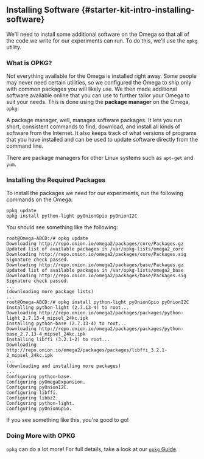 ## Installing Software {#starter-kit-intro-installing-software}

<!-- // DONE: intro:
//	* we'll need to install some additional software on the Omega to make sure that all of the code we write for our experiments will work
//	* to do that, we'll use `opkg`, the Omega's package Manager -->

We'll need to install some additional software on the Omega so that all of the code we write for our experiments can run. To do this, we'll use the `opkg` utility.

### What is OPKG?

<!-- // DONE: brief description of `opkg`
//	* explain the concept of linux package managers and software packages
//	* the omega's package manager is `opkg`, -->

Not everything available for the Omega is installed right away. Some people may never need certain utilities, so we configured the Omega to ship only with common packages you will likely use. We then made additional software available online that you can use to further tailor your Omega to suit your needs. This is done using the **package manager** on the Omega, `opkg`.

A package manager, well, manages software packages. It lets you run short, consistent commands to find, download, and install all kinds of software from the Internet. It also keeps track of what versions of programs that you have installed and can be used to update software directly from the command line.

There are package managers for other Linux systems such as `apt-get` and `yum`.

### Installing the Required Packages

<!-- // TODO: outline the commands we'll need to run to install the required software:
//	opkg update
//	opkg install <packages>
// -> you'll have to look through the experiments to see which packages we need, sync up with Lazar when you're done

// show the expected output -->

To install the packages we need for our experiments, run the following commands on the Omega:

```
opkg update
opkg install python-light pyOnionGpio pyOnionI2C
```

You should see something like the following:

```
root@Omega-ABCD:/# opkg update
Downloading http://repo.onion.io/omega2/packages/core/Packages.gz
Updated list of available packages in /var/opkg-lists/omega2_core
Downloading http://repo.onion.io/omega2/packages/core/Packages.sig
Signature check passed.
Downloading http://repo.onion.io/omega2/packages/base/Packages.gz
Updated list of available packages in /var/opkg-lists/omega2_base
Downloading http://repo.onion.io/omega2/packages/base/Packages.sig
Signature check passed.
...
(downloading more package lists)
...
root@Omega-ABCD:/# opkg install python-light pyOnionGpio pyOnionI2C
Installing python-light (2.7.13-4) to root...
Downloading http://repo.onion.io/omega2/packages/packages/python-light_2.7.13-4_mipsel_24kc.ipk
Installing python-base (2.7.13-4) to root...
Downloading http://repo.onion.io/omega2/packages/packages/python-base_2.7.13-4_mipsel_24kc.ipk
Installing libffi (3.2.1-2) to root...
Downloading http://repo.onion.io/omega2/packages/packages/libffi_3.2.1-2_mipsel_24kc.ipk
...
(downloading and installing more packages)
...
Configuring python-base.
Configuring pyOmegaExpansion.
Configuring pyOnionI2C.
Configuring libffi.
Configuring libbz2.
Configuring python-light.
Configuring pyOnionGpio.
```

If you see something like this, you're good to go!

### Doing More with OPKG

<!-- // DONE: opkg can do a lot more, link them to the opkg article in our Docs (https://docs.onion.io/omega2-docs/using-opkg.html) -->

`opkg` can do a lot more! For full details, take a look at our [`opkg` Guide](https://docs.onion.io/omega2-docs/using-opkg.html).
